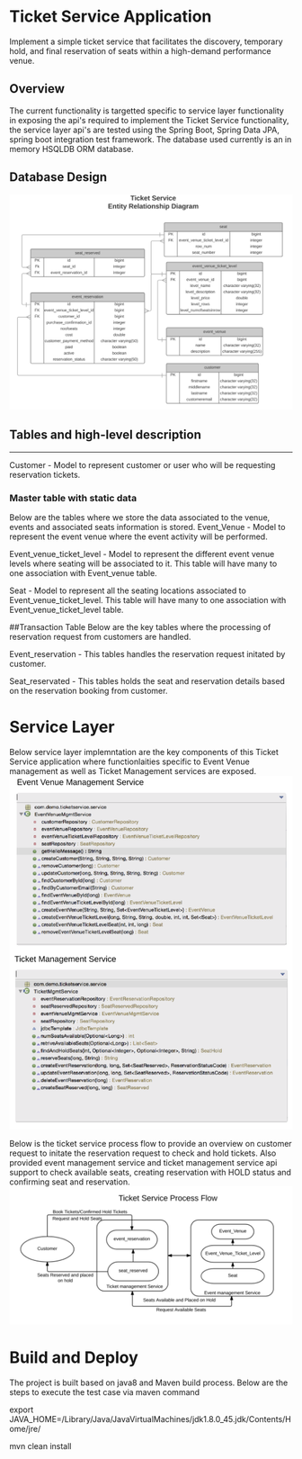 # Ticket Service Application
Implement a simple ticket service that facilitates the discovery, temporary hold, and final reservation of seats within a high-demand performance venue.

## Overview
The current functionality is targetted specific to service layer functionality in exposing the api's required to implement the Ticket Service functionality, the service layer api's are tested using the Spring Boot, Spring Data JPA, spring boot integration test framework. The database used currently is an in memory HSQLDB ORM database. 

## Database Design
![alt tag](https://github.com/ssrinivasulu/ticket_service/blob/master/ticket-service-erd.jpg)

## Tables and high-level description
---------------------------------

Customer - Model to represent customer or user who will be requesting reservation tickets. 

### Master table with static data
Below are the tables where we store the data associated to the venue, events and associated seats information is stored. 
Event_Venue - Model to represent the event venue where the event activity will be performed.

Event_venue_ticket_level - Model to represent the different event venue levels where seating will be associated to it. This table will have many to one association with Event_venue table. 

Seat - Model to represent all the seating locations associated to Event_venue_ticket_level. This table will have many to one association with Event_venue_ticket_level table.   

##Transaction Table
Below are the key tables where the processing of reservation request from customers are handled.

Event_reservation - This tables handles the reservation request initated by customer.

Seat_reservated - This tables holds the seat and reservation details based on the reservation booking from customer. 



# Service Layer
Below service layer implemntation  are the key components of this Ticket Service application where functionlaities specific to Event Venue management as well as Ticket Management services are exposed.
![alt tag](https://github.com/ssrinivasulu/ticket_service/blob/master/ticket_service-ServiceLayer.jpg)

Below is the ticket service process flow to provide an overview on customer request to initate the reservation request to check and hold tickets. Also provided event management service and ticket management service api support to check available seats, creating reservation with HOLD status and confirming seat and reservation.
![alt tag](https://github.com/ssrinivasulu/ticket_service/blob/master/ticket_service_process_flow.jpg)

# Build and Deploy
The project is built based on java8 and Maven build process. Below are the steps to execute the test case via maven command

export JAVA_HOME=/Library/Java/JavaVirtualMachines/jdk1.8.0_45.jdk/Contents/Home/jre/

mvn clean install
